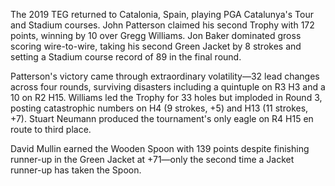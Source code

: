 The 2019 TEG returned to Catalonia, Spain, playing PGA Catalunya's Tour and Stadium courses. John Patterson claimed his second Trophy with 172 points, winning by 10 over Gregg Williams. Jon Baker dominated gross scoring wire-to-wire, taking his second Green Jacket by 8 strokes and setting a Stadium course record of 89 in the final round.

Patterson's victory came through extraordinary volatility—32 lead changes across four rounds, surviving disasters including a quintuple on R3 H3 and a 10 on R2 H15. Williams led the Trophy for 33 holes but imploded in Round 3, posting catastrophic numbers on H4 (9 strokes, +5) and H13 (11 strokes, +7). Stuart Neumann produced the tournament's only eagle on R4 H15 en route to third place.

David Mullin earned the Wooden Spoon with 139 points despite finishing runner-up in the Green Jacket at +71—only the second time a Jacket runner-up has taken the Spoon.